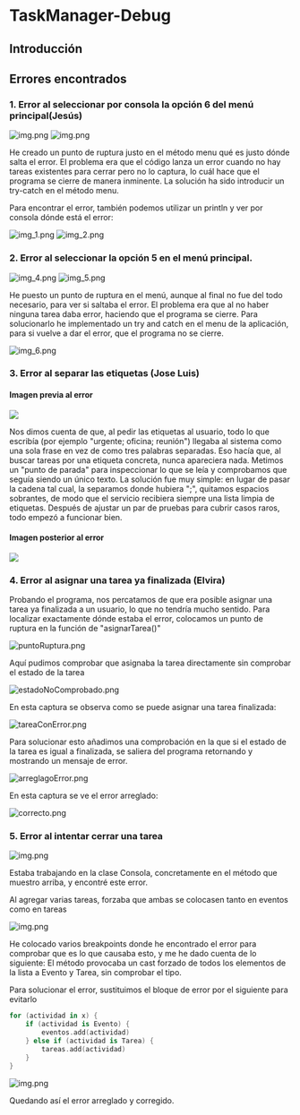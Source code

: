 # TaskManager-Debug

## Introducción

## Errores encontrados 

### 1. Error al seleccionar por consola la opción 6 del menú principal(Jesús)

![img.png](assets/img.png)
![img.png](assets/errorEncontrado.png)

He creado un punto de ruptura justo en el método menu qué es justo dónde salta el error. El problema era que el código lanza un error cuando no hay tareas existentes para cerrar
pero no lo captura, lo cuál hace que el programa se cierre de manera inminente. La solución ha sido introducir un try-catch en el método menu.

Para encontrar el error, también podemos utilizar un println y ver por consola dónde está el error:

![img_1.png](assets/img_1.png)
![img_2.png](assets/img_2.png)

### 2. Error al seleccionar la opción 5 en el menú principal.

![img_4.png](assets/img_4.png)
![img_5.png](assets/img_5.png)

He puesto un punto de ruptura en el menú, aunque al final no fue del todo necesario, para ver si saltaba el error. El problema era que al no haber ninguna tarea daba error, haciendo que el programa se cierre.
Para solucionarlo he implementado un try and catch en el menu de la aplicación, para si vuelve a dar el error, que el programa no se cierre.

![img_6.png](assets/img_6.png)

### 3. Error al separar las etiquetas (Jose Luis)

#### Imagen previa al error
![](assets/etiqueta_error.png)

Nos dimos cuenta de que, al pedir las etiquetas al usuario, todo lo que escribía (por ejemplo "urgente; oficina; reunión") 
llegaba al sistema como una sola frase en vez de como tres palabras separadas. Eso hacía que, al buscar tareas por una 
etiqueta concreta, nunca apareciera nada. Metimos un "punto de parada" para inspeccionar lo que se leía y comprobamos 
que seguía siendo un único texto. La solución fue muy simple: en lugar de pasar la cadena tal cual, la separamos donde 
hubiera ";", quitamos espacios sobrantes, de modo que el servicio recibiera siempre una 
lista limpia de etiquetas. Después de ajustar un par de pruebas para cubrir casos raros, todo empezó a funcionar bien.

#### Imagen posterior al error
![](assets/etiqueta_solucion.png)

### 4. Error al asignar una tarea ya finalizada (Elvira)

Probando el programa, nos percatamos de que era posible asignar una tarea ya finalizada a un usuario, lo que no tendría mucho sentido.
Para localizar exactamente dónde estaba el error, colocamos un punto de ruptura en la función de "asignarTarea()"

![puntoRuptura.png](assets/puntoRuptura.png)

Aquí pudimos comprobar que asignaba la tarea directamente sin comprobar el estado de la tarea

![estadoNoComprobado.png](assets/estadoNoComprobado.png)

En esta captura se observa como se puede asignar una tarea finalizada:

![tareaConError.png](assets/tareaConError.png)

Para solucionar esto añadimos una comprobación en la que si el estado de la tarea es igual a finalizada, se saliera del programa retornando y mostrando un mensaje de error.

![arreglagoError.png](assets/arregladoError.png)

En esta captura se ve el error arreglado:

![correcto.png](assets/correcto.png)

### 5. Error al intentar cerrar una tarea

![img.png](assets/errorGonzalo.png)

Estaba trabajando en la clase Consola, concretamente en el método que muestro arriba, y encontré este error.

Al agregar varias tareas, forzaba que ambas se colocasen tanto en eventos como en tareas

![img.png](assets/depurandoGonzalo.png)

He colocado varios breakpoints donde he encontrado el error para comprobar que es lo que causaba esto, y me he dado cuenta de lo siguiente:
El método provocaba un cast forzado de todos los elementos de la lista a Evento y Tarea, sin comprobar el tipo.

Para solucionar el error, sustituimos el bloque de error por el siguiente para evitarlo

````kotlin
for (actividad in x) {
    if (actividad is Evento) {
        eventos.add(actividad)
    } else if (actividad is Tarea) {
        tareas.add(actividad)
    }
}
````

![img.png](assets/errorArreglado.png)

Quedando así el error arreglado y corregido.